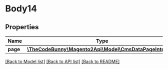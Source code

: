 # Body14

## Properties
Name | Type | Description | Notes
------------ | ------------- | ------------- | -------------
**page** | [**\TheCodeBunny\Magento2Api\Model\CmsDataPageInterface**](CmsDataPageInterface.md) |  | 

[[Back to Model list]](../README.md#documentation-for-models) [[Back to API list]](../README.md#documentation-for-api-endpoints) [[Back to README]](../README.md)


